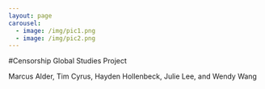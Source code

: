 ```yaml
---
layout: page
carousel:
  - image: /img/pic1.png
  - image: /img/pic2.png
---
```

#Censorship Global Studies Project

Marcus Alder, Tim Cyrus, Hayden Hollenbeck, Julie Lee, and Wendy Wang
<!--1. Venture Name-->
<!--2. Motto/Tagline & Login-->
<!--3. Engaging Photo(s)-->
<!--4. Mission Statement-->
<!--5. Issue Summary-->
<!--6. Vision Statement-->
<!--7. Links to Other Pages [**!!!!!**](http://www.theroc.org/)-->
